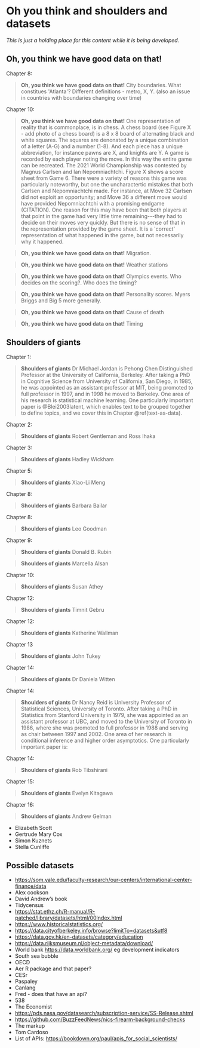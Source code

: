 
# Oh you think and shoulders and datasets

*This is just a holding place for this content while it is being developed.*

## Oh, you think we have good data on that!

Chapter 8:

> **Oh, you think we have good data on that!** City boundaries. What constitues 'Atlanta'? Different definitions - metro, X, Y. (also an issue in countries with boundaries changing over time)


Chapter 10:

> **Oh, you think we have good data on that!** One representation of reality that is commonplace, is in chess. A chess board (see Figure X - add photo of a chess board) is a 8 x 8 board of alternating black and white squares. The squares are denonated by a unique combination of a letter (A-G) and a number (1-8). And each piece has a unique abbreviation, for instance pawns are X, and knights are Y. A game is recorded by each player noting the move. In this way the entire game can be recreated. The 2021 World Championship was contested by Magnus Carlsen and Ian Nepomniachtchi. Figure X shows a score sheet from Game 6. There were a variety of reasons this game was particularly noteworthy, but one the uncharactertic mistakes that both Carlsen and Nepomniachtchi made. For instance, at Move 32 Carlsen did not exploit an opportunity; and Move 36 a different move would have provided Nepomniachtchi with a promising endgame (CITATION). One reason for this may have been that both players at that point in the game had very little time remaining---they had to decide on their moves very quickly. But there is no sense of that in the representation provided by the game sheet. It is a 'correct' representation of what happened in the game, but not necessarily why it happened.


> **Oh, you think we have good data on that!** Migration.

> **Oh, you think we have good data on that!** Weather stations 

> **Oh, you think we have good data on that!** Olympics events. Who decides on the scoring?. Who does the timing?

> **Oh, you think we have good data on that!** Personality scores. Myers Briggs and Big 5 more generally.

> **Oh, you think we have good data on that!** Cause of death


> **Oh, you think we have good data on that!** Timing


## Shoulders of giants



Chapter 1:

> **Shoulders of giants** Dr Michael Jordan is Pehong Chen Distinguished Professor at the University of California, Berkeley. After taking a PhD in Cognitive Science from University of California, San Diego, in 1985, he was appointed as an assistant professor at MIT, being promoted to full professor in 1997, and in 1998 he moved to Berkeley. One area of his research is statistical machine learning. One particularly important paper is @Blei2003latent, which enables text to be grouped together to define topics, and we cover this in Chapter \@ref(text-as-data).

Chapter 2: 

> **Shoulders of giants** Robert Gentleman and Ross Ihaka

Chapter 3: 

> **Shoulders of giants** Hadley Wickham

Chapter 5:

> **Shoulders of giants** Xiao-Li Meng

Chapter 8:

> **Shoulders of giants** Barbara Bailar

Chapter 8:

> **Shoulders of giants** Leo Goodman

Chapter 9:

> **Shoulders of giants** Donald B. Rubin

> **Shoulders of giants** Marcella Alsan


Chapter 10:

> **Shoulders of giants** Susan Athey


Chapter 12:

> **Shoulders of giants** Timnit Gebru

Chapter 12:

> **Shoulders of giants** Katherine Wallman

Chapter 13

> **Shoulders of giants** John Tukey

Chapter 14:

> **Shoulders of giants** Dr Daniela Witten

Chapter 14:

> **Shoulders of giants** Dr Nancy Reid is University Professor of Statistical Sciences, University of Toronto. After taking a PhD in Statistics from Stanford University in 1979, she was appointed as an assistant professor at UBC, and moved to the University of Toronto in 1986, where she was promoted to full professor in 1988 and serving as chair between 1997 and 2002. One area of her research is conditional inference and higher order asymptotics. One particularly important paper is:

<!-- @cox1987parameter -->
<!-- '1987 JRSSB paper with Sir David Cox on parameter orthogonality and approximate conditional inference' -->



Chapter 14:

> **Shoulders of giants** Rob Tibshirani

Chapter 15:

> **Shoulders of giants** Evelyn Kitagawa

Chapter 16:

> **Shoulders of giants** Andrew Gelman



- Elizabeth Scott
- Gertrude Mary Cox
- Simon Kuznets
- Stella Cunliffe






## Possible datasets

- https://som.yale.edu/faculty-research/our-centers/international-center-finance/data
- Alex cookson
- David Andrew’s book
- Tidycensus
- https://stat.ethz.ch/R-manual/R-patched/library/datasets/html/00Index.html
- https://www.historicalstatistics.org/
- https://data.cityofberkeley.info/browse?limitTo=datasets&utf8
- https://data.gov.hk/en-datasets/category/education
- https://data.rijksmuseum.nl/object-metadata/download/
- World bank https://data.worldbank.org/ eg development indicators
- South sea bubble
- OECD 
- Aer R package and that paper?
- CESr
- Paspaley
- Canlang
- Fred - does that have an api?
- 538
- The Economist
- https://pds.nasa.gov/datasearch/subscription-service/SS-Release.shtml
- https://github.com/BuzzFeedNews/nics-firearm-background-checks
- The markup
- Tom Cardoso 
- List of APIs: https://bookdown.org/paul/apis_for_social_scientists/


